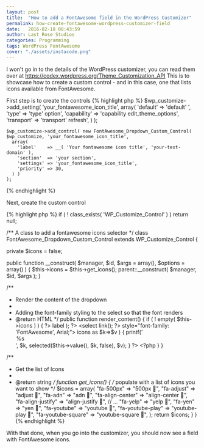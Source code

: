 ```yaml
---
layout: post
title:  "How to add a FontAwesome field in the WordPress Customizer"
permalink: how-create-fontawesome-wordpress-customizer-field
date:   2016-02-18 08:43:59
author: Last Rose Studios
categories: Programming
tags: WordPress FontAwesome
cover: "./assets/instacode.png"
---
```



I won't go in to the details of the WordPress customizer, you can read them over at https://codex.wordpress.org/Theme_Customization_API
This is to showcase how to create a custom control - and in this case, one that lists icons available from FontAwesome.

First step is to create the controls
{% highlight php %}
    $wp_customize->add_setting( 'your_fontawesome_icon_title',
      array(
        'default'    => 'default'   ',
        'type'       => 'type'      option',
        'capability' => 'capability edit_theme_options',
        'transport'  => 'transport' refresh',
      )
    );

    $wp_customize->add_control( new FontAwesome_Dropdown_Custom_Control( $wp_customize, 'your_fontawesome_icon_title', 
      array(
        'label'    => __( 'Your fontawesome icon title', 'your-text-domain' ),
        'section'  => 'your section',
        'settings' => 'your_fontawesome_icon_title',
        'priority' => 30,
      ) )
    );
{% endhighlight %}

Next, create the custom control

{% highlight php %}
if ( ! class_exists( 'WP_Customize_Control' ) )
  return null;

/** A class to add a fontawesome icons selector */
class FontAwesome_Dropdown_Custom_Control extends WP_Customize_Control
{

  private $icons = false;

  public function __construct( $manager, $id, $args = array(), $options = array() ) {
    $this->icons = $this->get_icons();
    parent::__construct( $manager, $id, $args );
  }

  /**
   * Render the content of the dropdown
   *
   * Adding the font-family styling to the select so that the font renders 
   * @return HTML
   */
  public function render_content() {
    if ( ! empty( $this->icons ) ) { ?>
      <label>
        <span class="customize-category-select-control"><?php echo esc_html( $this->label ); ?></span>
        <select <?php $this->link(); ?> style="font-family: 'FontAwesome', Arial;">
          <?php
            foreach ( $this->icons as $k=>$v ) {
              printf('<option value="%s" %s>%s</option>', $k, selected($this->value(), $k, false), $v);
            }
          ?>
        </select>
      </label>
    <?php }
  }

  /** 
   * Get the list of Icons 
   *
   * @return string
   */
  function get_icons() {
    /* populate with a list of icons you want to show */
	  $icons = array(
	    "fa-500px" => "500px &#xf26e;",
	    "fa-adjust" => "adjust &#xf042;",
	    "fa-adn" => "adn &#xf170;",
	    "fa-align-center" => "align-center &#xf037;",
	    "fa-align-justify" => "align-justify &#xf039;",
        // ...
	    "fa-yelp" => "yelp &#xf1e9;",
	    "fa-yen" => "yen &#xf157;",
	    "fa-youtube" => "youtube &#xf167;",
	    "fa-youtube-play" => "youtube-play &#xf16a;",
	    "fa-youtube-square" => "youtube-square &#xf166;",
	  );
		return $icons;
	}
}
{% endhighlight %}

With that done, when you go into the customizer, you should now see a field with FontAwesome icons. 